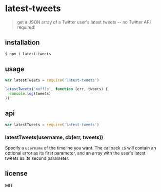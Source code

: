 # latest-tweets

> get a JSON array of a Twitter user's latest tweets -- no Twitter API required!


## installation

```sh
$ npm i latest-tweets
```

## usage

```js
var latestTweets = require('latest-tweets')

latestTweets('noffle', function (err, tweets) {
  console.log(tweets)
})
```


## api

```js
var latestTweets = require('latest-tweets')
```

### latestTweets(username, cb(err, tweets))

Specify a `username` of the timeline you want. The callback `cb` will contain an
optional error as its first parameter, and an array with the user's latest
tweets as its second parameter.


## license

MIT

